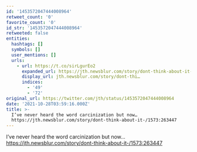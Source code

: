 ```yaml
---
id: '1453572047444008964'
retweet_count: '0'
favorite_count: '0'
id_str: '1453572047444008964'
retweeted: false
entities:
  hashtags: []
  symbols: []
  user_mentions: []
  urls:
    - url: https://t.co/sirLgurEo2
      expanded_url: https://jth.newsblur.com/story/dont-think-about-it-/1573:263447
      display_url: jth.newsblur.com/story/dont-thi…
      indices:
        - '49'
        - '72'
original_url: https://twitter.com/jth/status/1453572047444008964
date: '2021-10-28T03:59:16.000Z'
title: >-
  I’ve never heard the word carcinization but now…
  https://jth.newsblur.com/story/dont-think-about-it-/1573:263447
---
```


I’ve never heard the word carcinization but now… https://jth.newsblur.com/story/dont-think-about-it-/1573:263447